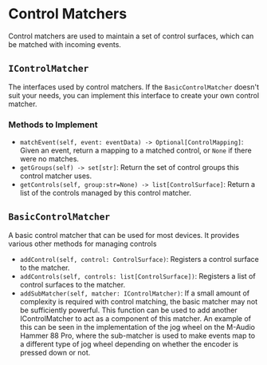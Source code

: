 
# Control Matchers

Control matchers are used to maintain a set of control surfaces, which can
be matched with incoming events.

## `IControlMatcher`

The interfaces used by control matchers. If the `BasicControlMatcher` doesn't
suit your needs, you can implement this interface to create your own control
matcher.

### Methods to Implement
* `matchEvent(self, event: eventData) -> Optional[ControlMapping]`: Given an
  event, return a mapping to a matched control, or `None` if there were no
  matches.
* `getGroups(self) -> set[str]`: Return the set of control groups this control
  matcher uses.
* `getControls(self, group:str=None) -> list[ControlSurface]`: Return a list of
  the controls managed by this control matcher.

## `BasicControlMatcher`

A basic control matcher that can be used for most devices. It provides various
other methods for managing controls

* `addControl(self, control: ControlSurface)`: Registers a control surface to
  the matcher.
* `addControls(self, controls: list[ControlSurface])`: Registers a list of
  control surfaces to the matcher.
* `addSubMatcher(self, matcher: IControlMatcher)`: If a small amount of
  complexity is required with control matching, the basic matcher may not be
  sufficiently powerful. This function can be used to add another
  IControlMatcher to act as a component of this matcher. An example of this can
  be seen in the implementation of the jog wheel on the M-Audio Hammer 88 Pro,
  where the sub-matcher is used to make events map to a different type of jog
  wheel depending on whether the encoder is pressed down or not.
